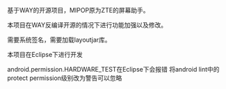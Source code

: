 
基于WAY的开源项目，MIPOP原为ZTE的屏幕助手。

本项目在WAY反编译开源的情况下进行功能加强以及修改。

需要系统签名，需要加载layoutjar库。

本项目在Eclipse下进行开发

android.permission.HARDWARE_TEST在Eclipse下会报错
将android lint中的protect permission级别改为警告可以忽略